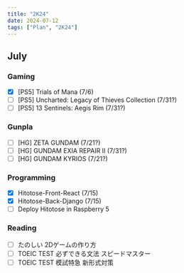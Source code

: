 ```yaml
---
title: "2K24"
date: 2024-07-12
tags: ["Plan", "2K24"]
---
```


## July

### Gaming

- [x] [PS5] Trials of Mana (7/6)
- [ ] [PS5] Uncharted: Legacy of Thieves Collection (7/31?)
- [ ] [PS5] 13 Sentinels: Aegis Rim (7/31?)

### Gunpla

- [ ] [HG] ZETA GUNDAM (7/21?)
- [ ] [HG] GUNDAM EXIA REPAIR II (7/31?)
- [ ] [HG] GUNDAM KYRIOS (7/21?)

### Programming

- [x] Hitotose-Front-React (7/15)
- [x] Hitotose-Back-Django (7/15)
- [ ] Deploy Hitotose in Raspberry 5

### Reading

- [ ] たのしい 2Dゲームの作り方
- [ ] TOEIC TEST 必ずできる文法 スピードマスター
- [ ] TOEIC TEST 模試特急 新形式対策

